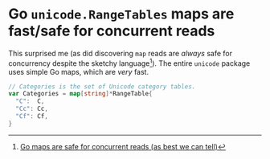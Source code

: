 # Go `unicode.RangeTables` maps are fast/safe for concurrent reads

This surprised me (as did discovering `map` reads are *always* safe for concurrency despite the sketchy language[^1]). The entire `unicode` package uses simple Go maps, which are *very* fast.

```go
// Categories is the set of Unicode category tables.
var Categories = map[string]*RangeTable{
  "C":  C,
  "Cc": Cc,
  "Cf": Cf,
}
```

[^1]: [Go maps are safe for concurrent reads (as best we can tell)](../1893)
